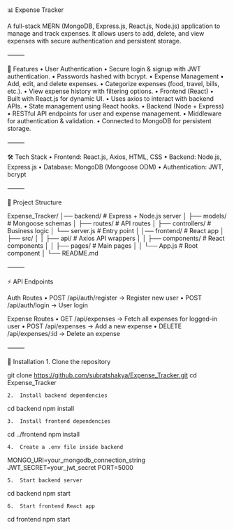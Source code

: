 📊 Expense Tracker

A full-stack MERN (MongoDB, Express.js, React.js, Node.js) application to manage and track expenses.
It allows users to add, delete, and view expenses with secure authentication and persistent storage.

⸻

🚀 Features
	•	User Authentication
	•	Secure login & signup with JWT authentication.
	•	Passwords hashed with bcrypt.
	•	Expense Management
	•	Add, edit, and delete expenses.
	•	Categorize expenses (food, travel, bills, etc.).
	•	View expense history with filtering options.
	•	Frontend (React)
	•	Built with React.js for dynamic UI.
	•	Uses axios to interact with backend APIs.
	•	State management using React hooks.
	•	Backend (Node + Express)
	•	RESTful API endpoints for user and expense management.
	•	Middleware for authentication & validation.
	•	Connected to MongoDB for persistent storage.

⸻

🛠️ Tech Stack
	•	Frontend: React.js, Axios, HTML, CSS
	•	Backend: Node.js, Express.js
	•	Database: MongoDB (Mongoose ODM)
	•	Authentication: JWT, bcrypt

⸻

📂 Project Structure

Expense_Tracker/
│── backend/              # Express + Node.js server
│   ├── models/           # Mongoose schemas
│   ├── routes/           # API routes
│   ├── controllers/      # Business logic
│   └── server.js         # Entry point
│
│── frontend/             # React app
│   ├── src/
│   │   ├── api/          # Axios API wrappers
│   │   ├── components/   # React components
│   │   ├── pages/        # Main pages
│   │   └── App.js        # Root component
│
└── README.md


⸻

⚡ API Endpoints

Auth Routes
	•	POST /api/auth/register → Register new user
	•	POST /api/auth/login → User login

Expense Routes
	•	GET /api/expenses → Fetch all expenses for logged-in user
	•	POST /api/expenses → Add a new expense
	•	DELETE /api/expenses/:id → Delete an expense

⸻

🔧 Installation
	1.	Clone the repository

git clone https://github.com/subratshakya/Expense_Tracker.git
cd Expense_Tracker


	2.	Install backend dependencies

cd backend
npm install


	3.	Install frontend dependencies

cd ../frontend
npm install


	4.	Create a .env file inside backend

MONGO_URI=your_mongodb_connection_string
JWT_SECRET=your_jwt_secret
PORT=5000


	5.	Start backend server

cd backend
npm start


	6.	Start frontend React app

cd frontend
npm start


